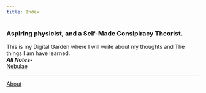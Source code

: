 ```yaml
---
title: Index
---
```

### Aspiring physicist, and a Self-Made Consipiracy Theorist.
This is my Digital Garden where I will write about my thoughts and The things I am have learned.\
***All Notes-***\
[Nebulae](notes/Nebulae.md)

***
[About](about.md)
